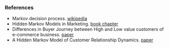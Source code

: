 

### References

- Markov decision process. [wikipedia](https://en.m.wikipedia.org/wiki/Markov_decision_process)
- Hidden Markov Models in Marketing. [book chapter](https://sci-hub.se/tree/b8/f0/b8f01195f740f7390d9a912df9723f81.pdf)
- Differences in Buyer Journey between High and Low value customers of e-commerce business. [paper](https://scielo.conicyt.cl/scielo.php?script=sci_arttext&pid=S0718-18762019000200105)
- A Hidden Markov Model of Customer Relationship Dynamics. [paper](http://datascienceassn.org/sites/default/files/A%20Hidden%20Markov%20Model%20of%20Customer%20Relationship%20Dynamics.pdf)